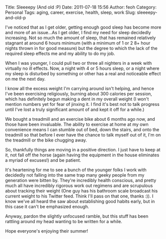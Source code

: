 Title: Sleeeepy (And old :P)
Date: 2011-07-18 15:56
Author: feoh
Category: Personal
Tags: aging, career, exercise, health, sleep, work
Slug: sleeeepy-and-old-p

I've noticed that as I get older, getting enough good sleep has become
more and more of an issue...<!--more-->As I get older, I find my need
for sleep decidedly increasing. Not so much the amount of sleep, that
has remained relatively stagnant at around 6 hours minimum (with a
minimum of 1 or 2 8+ hour nights thrown in for good measure) but the
degree to which the lack of the required sleep effects me and my ability
to do my job.

When I was younger, I could pull two or three all nighters in a week
with virtually no ill effects. Now, a night with 4 or 5 hours sleep, or
a night where my sleep is disturbed by something or other has a real and
noticeable effect on me the next day.

I know all the excess weight I'm carrying around isn't helping, and
hence I've been exercising religiously, burning about 300 calories per
session, which has definitely begun making a dent in my overall weight
(I won't mention numbers yet for fear of jinxing it. I find it's best
not to talk progress until I've lost a truly significant amount of and
kept it off for a while.)

We bought a treadmill and an exercise bike about 6 months ago now, and
those have been invaluable. The ability to exercise at home at my own
convenience means I can stumble out of bed, down the stairs, and onto
the treadmill so that before I ever have the chance to talk myself out
of it, I'm on the treadmill or the bike chugging away.

So, thankfully things are moving in a positive direction. I just have to
keep at it, not fall off the horse (again having the equipment in the
house eliminates a myriad of excuses!) and be patient.

It's heartening for me to see a bunch of the younger folks I work with
decidedly not falling into the same trap many geeky people from my
generation were bitten by. They're incredibly health conscious, and
pretty much all have incredibly rigorous work out regimens and are
scrupulous about tracking their weight (One guy has his bathroom scale
broadcast his current weight to his Twitter feed. Think I'll pass on
that one, thanks :)). I know we've all heard the saw about establishing
good habits early, but in this case it can't be emphasized enough.

Anyway, pardon the slightly unfocused ramble, but this stuff has been
rattling around my head wanting to be written for a while.

Hope everyone's enjoying their summer!
